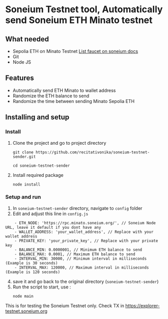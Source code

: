 # Soneium Testnet tool, Automatically send Soneium ETH Minato testnet 

## What needed
- Sepolia ETH on Minato Testnet [List faucet on soneium docs](https://docs.soneium.org/docs/builders/tools/faucets)
- Git
- Node JS

## Features

- Automatically send ETH Minato to wallet address
- Randomize the ETH balance to send
- Randomize the time between sending Minato Sepolia ETH


## Installing and setup

### Install
1. Clone the project and go to project directory
   ```
   git clone https://github.com/recitativonika/soneium-testnet-sender.git
   ```
   ```
   cd soneium-testnet-sender
   ```
2. Install required package
   ```
   node install
   ```
### Setup and run

1. In `soneium-testnet-sender` directory, navigate to `config` folder
2. Edit and adjust this line in `config.js` 
```
	- ETH_NODE: 'https://rpc.minato.soneium.org/', // Soneium Node URL, leave it default if you dont have any
	- WALLET_ADDRESS: 'your_wallet_address', // Replace with your wallet address
	- PRIVATE_KEY: 'your_private_key', // Replace with your private key
	- BALANCE_MIN: 0.0000001, // Minimum ETH balance to send
	- BALANCE_MAX: 0.0001, // Maximum ETH balance to send
	- INTERVAL_MIN: 30000, // Minimum interval in milliseconds (Example is 30 seconds)
	- INTERVAL_MAX: 120000, // Maximum interval in milliseconds (Example is 120 seconds)
```
4. save it and go back to the original directory (`soneium-testnet-sender`)
5. Run the script to start, use :
    ```
    node main
    ```

This is for testing the Soneium Testnet only.
Check TX in https://explorer-testnet.soneium.org
